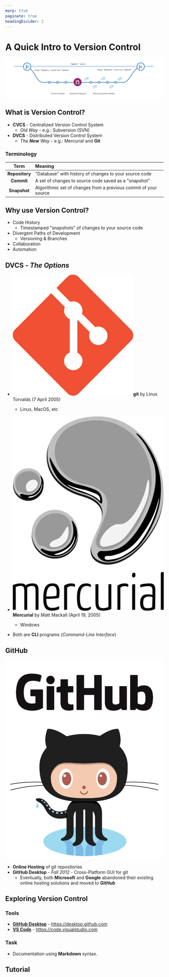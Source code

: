 ```yaml
---
marp: true
paginate: true
headingDivider: 2
---
```

# A Quick Intro to Version Control

![](./branching.png)

## What is Version Control?

* **CVCS** - Centralized Version Control System
    * *Old Way* - e.g.: Subversion (SVN)
* **DVCS** - Distributed Version Control System
    * *The **New** Way* - e.g.: Mercurial and **Git**

### Terminology

| Term | Meaning |
|:----:|:--------|
| **Repository** | "Database" with history of changes to your source code |
| **Commit** | A set of changes to source code saved as a "snapshot" |
| **Snapshot** | Algorithmic set of changes from a previous commit of your source |

## Why use Version Control?

* Code History
    * Timestamped "snapshots" of changes to your source code
* Divergent Paths of Development
    * Versioning & Branches
* Collaboration
* Automation

## DVCS - *The Options*

* ![height:100px](./Git-Icon-1788C.png)**git** by Linus Torvalds (7 April 2005)
    * Linux, MacOS, etc
* ![height:100px](./Mercurial_no_border_logo.svg) **Mercurial** by Matt Mackall (April 19, 2005)
    * Windows

* Both are **CLI** programs (*Command-Line Interface*)

## GitHub

![height:200px](GitHub_Logo.png) ![height:200px](Octocat.png)

* **Online Hosting** of git repositories
* **GitHub Desktop** - *Fall 2012* - Cross-Platform GUI for git
  * Eventually, both **Microsoft** and **Google** abandoned their existing online hosting solutions and moved to ***GitHub***

## Exploring Version Control

### Tools

* [**GitHub Desktop**](https://desktop.github.com) - https://desktop.github.com
* [**VS Code**](https://code.visualstudio.com) - https://code.visualstudio.com

### Task

* Documentation using **Markdown** syntax.

## Tutorial

<!-- _backgroundColor: black -->
<!-- _color: white -->
